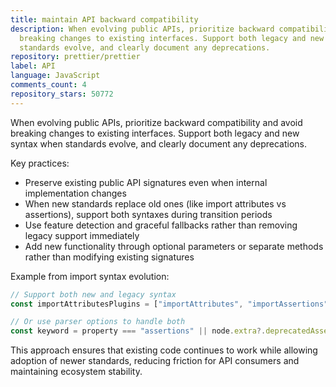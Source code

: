 ```yaml
---
title: maintain API backward compatibility
description: When evolving public APIs, prioritize backward compatibility and avoid
  breaking changes to existing interfaces. Support both legacy and new syntax when
  standards evolve, and clearly document any deprecations.
repository: prettier/prettier
label: API
language: JavaScript
comments_count: 4
repository_stars: 50772
---
```


When evolving public APIs, prioritize backward compatibility and avoid breaking changes to existing interfaces. Support both legacy and new syntax when standards evolve, and clearly document any deprecations.

Key practices:
- Preserve existing public API signatures even when internal implementation changes
- When new standards replace old ones (like import attributes vs assertions), support both syntaxes during transition periods
- Use feature detection and graceful fallbacks rather than removing legacy support immediately
- Add new functionality through optional parameters or separate methods rather than modifying existing signatures

Example from import syntax evolution:
```javascript
// Support both new and legacy syntax
const importAttributesPlugins = ["importAttributes", "importAssertions"];

// Or use parser options to handle both
const keyword = property === "assertions" || node.extra?.deprecatedAssertSyntax ? "assert" : "with";
```

This approach ensures that existing code continues to work while allowing adoption of newer standards, reducing friction for API consumers and maintaining ecosystem stability.